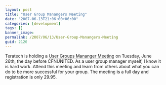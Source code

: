 ```yaml
---
layout: post
title: "User Group Manangers Meeting"
date: "2007-06-13T21:06:00+06:00"
categories: [development]
tags: []
banner_image: 
permalink: /2007/06/13/User-Group-Manangers-Meeting
guid: 2120
---
```


Teratech is holding a <a href="http://ugmm.cfunited.com/2007/">User Groups Mananger Meeting</a> on Tuesday, June 26th, the day before CFNUNITED. As a user group manager myself, I know it is hard work. Attend this meeting and learn from others about what you can do to be more successful for your group. The meeting is a full day and registration is only 29.95.